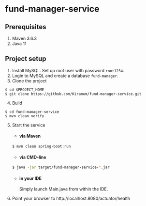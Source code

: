 # fund-manager-service

## Prerequisites
1. Maven 3.6.3
2. Java 11

## Project setup   
1. Install MySQL. Set up root user with password `root1234`.
2. Login to MySQL and create a database `fund-manager`.
3. Clone the project
```
$ cd $PROJECT_HOME
$ git clone https://github.com/Kiranum/fund-manager-service.git
```
4. Build 
```
$ cd fund-manager-service
$ mvn clean verify
```
5. Start the service
    - #### via Maven
    ```
    $ mvn clean spring-boot:run
    ```
    
    - #### via CMD-line
    ```bash
    $ java -jar target/fund-manager-service-*.jar
    ```

    - #### in your IDE
        Simply launch Main.java from within the IDE.

6. Point your browser to http://localhost:8080/actuator/health

